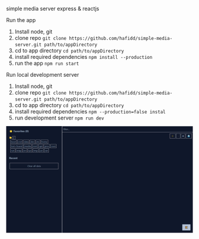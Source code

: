 simple media server 
express & reactjs

Run the app
1. Install node, git
2. clone repo `git clone https://github.com/hafidd/simple-media-server.git path/to/appDirectory`
3. cd to app directory `cd path/to/appDirectory`
4. install required dependencies `npm install --production`
5. run the app `npm run start`

Run local development server
1. Install node, git
2. clone repo `git clone https://github.com/hafidd/simple-media-server.git path/to/appDirectory`
3. cd to app directory `cd path/to/appDirectory`
4. install required dependencies `npm --production=false instal`
5. run development server `npm run dev`


![ss](https://raw.githubusercontent.com/hafidd/hafidd.github.io/master/images/media-server-ss-1.png)